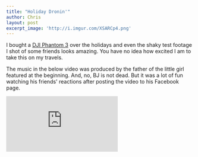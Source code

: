 ```yaml
---
title: "Holiday Dronin'"
author: Chris
layout: post
excerpt_image: 'http://i.imgur.com/XSARCp4.png'
---
```


I bought a [DJI Phantom 3](http://www.amazon.com/gp/product/B013U0F6EQ) over the holidays and even the shaky test footage I shot of some friends looks amazing. You have no idea how excited I am to take this on my travels.

The music in the below video was produced by the father of the little girl featured at the beginning. And, no, BJ is not dead. But it was a lot of fun watching his friends' reactions after posting the video to his Facebook page.

<div class='video responsive'>
    <iframe src='https://www.youtube.com/embed/5A6Ftt61Gds?VQ=HD1080&amp;showinfo=0' frameborder='0' allowfullscreen></iframe>
</div>
